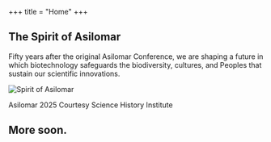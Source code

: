 +++
title = "Home"
+++

<div class="story-panel">
  <div class="story-text">
    <h2>The Spirit of Asilomar</h2>
    <p>Fifty years after the original Asilomar Conference, we are shaping a future in which biotechnology safeguards the biodiversity, cultures, and Peoples that sustain our scientific innovations.</p>
  </div>
  <div class="story-image">
    <img src="/img/spirit-of-asilomar.jpg" alt="Spirit of Asilomar">
    <p class="photo-credit">Asilomar 2025 Courtesy Science History Institute</p>
  </div>
</div>



<div class="coming-soon-panel">
  <h2>More soon.</h2>
</div>
